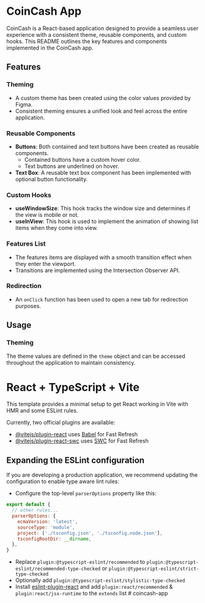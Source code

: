 # CoinCash App

CoinCash is a React-based application designed to provide a seamless user experience with a consistent theme, reusable components, and custom hooks. This README outlines the key features and components implemented in the CoinCash app.

## Features

### Theming
- A custom theme has been created using the color values provided by Figma.
- Consistent theming ensures a unified look and feel across the entire application.

### Reusable Components
- **Buttons**: Both contained and text buttons have been created as reusable components.
  - Contained buttons have a custom hover color.
  - Text buttons are underlined on hover.
- **Text Box**: A reusable text box component has been implemented with optional button functionality.

### Custom Hooks
- **useWindowSize**: This hook tracks the window size and determines if the view is mobile or not.
- **useInView**: This hook is used to implement the animation of showing list items when they come into view.

### Features List
- The features items are displayed with a smooth transition effect when they enter the viewport.
- Transitions are implemented using the Intersection Observer API.

### Redirection
- An `onClick` function has been used to open a new tab for redirection purposes.

## Usage

### Theming
The theme values are defined in the `theme` object and can be accessed throughout the application to maintain consistency.




























# React + TypeScript + Vite

This template provides a minimal setup to get React working in Vite with HMR and some ESLint rules.

Currently, two official plugins are available:

- [@vitejs/plugin-react](https://github.com/vitejs/vite-plugin-react/blob/main/packages/plugin-react/README.md) uses [Babel](https://babeljs.io/) for Fast Refresh
- [@vitejs/plugin-react-swc](https://github.com/vitejs/vite-plugin-react-swc) uses [SWC](https://swc.rs/) for Fast Refresh

## Expanding the ESLint configuration

If you are developing a production application, we recommend updating the configuration to enable type aware lint rules:

- Configure the top-level `parserOptions` property like this:

```js
export default {
  // other rules...
  parserOptions: {
    ecmaVersion: 'latest',
    sourceType: 'module',
    project: ['./tsconfig.json', './tsconfig.node.json'],
    tsconfigRootDir: __dirname,
  },
}
```

- Replace `plugin:@typescript-eslint/recommended` to `plugin:@typescript-eslint/recommended-type-checked` or `plugin:@typescript-eslint/strict-type-checked`
- Optionally add `plugin:@typescript-eslint/stylistic-type-checked`
- Install [eslint-plugin-react](https://github.com/jsx-eslint/eslint-plugin-react) and add `plugin:react/recommended` & `plugin:react/jsx-runtime` to the `extends` list
#   c o i n c a s h - a p p 
 
 
